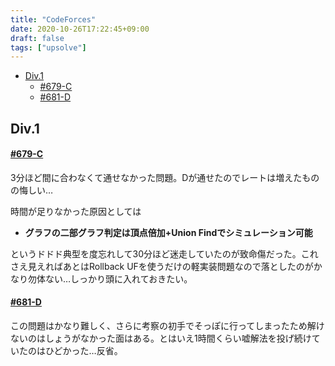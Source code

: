 ```yaml
---
title: "CodeForces"
date: 2020-10-26T17:22:45+09:00
draft: false
tags: ["upsolve"]
---
```


<!-- @import "[TOC]" {cmd="toc" depthFrom=1 depthTo=6 orderedList=false} -->

<!-- code_chunk_output -->

- [Div.1](#div1)
    - [#679-C](#679-chttpscodeforcescomcontest1444problemc)
    - [#681-D](#681-dhttpscodeforcescomcontest1442problemd)

<!-- /code_chunk_output -->

## Div.1

#### [#679-C](https://codeforces.com/contest/1444/problem/C)

3分ほど間に合わなくて通せなかった問題。Dが通せたのでレートは増えたものの悔しい…

時間が足りなかった原因としては
- **グラフの二部グラフ判定は頂点倍加+Union Findでシミュレーション可能**

というドドド典型を度忘れして30分ほど迷走していたのが致命傷だった。これさえ見えればあとはRollback UFを使うだけの軽実装問題なので落としたのがかなり勿体ない…しっかり頭に入れておきたい。

#### [#681-D](https://codeforces.com/contest/1442/problem/D)

この問題はかなり難しく、さらに考察の初手でそっぽに行ってしまったため解けないのはしょうがなかった面はある。とはいえ1時間くらい嘘解法を投げ続けていたのはひどかった…反省。